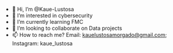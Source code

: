 - 👋 Hi, I’m @Kaue-Lustosa
- 👀 I’m interested in cybersecurity
- 🌱 I’m currently learning FMC
- 💞️ I’m looking to collaborate on Data projects
- 📫 How to reach me? Email: kauelustosamorgado@gmail.com; Instagram: kaue_lustosa
